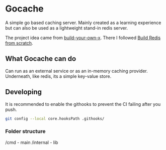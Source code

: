 # Gocache
A simple go based caching server. Mainly created as a learning experience but can also be used as a lightweight stand-in redis server.

The project idea came from [build-your-own-x](https://github.com/codecrafters-io/build-your-own-x). There I followed [Build Redis from scratch](https://www.build-redis-from-scratch.dev/en/introduction).

## What Gocache can do
Can run as an external service or as an in-memory caching provider. Underneath, like redis, its a simple key-value store.

## Developing
It is recommended to enable the githooks to prevent the CI failing after you push.
```bash
git config --local core.hooksPath .githooks/
```

### Folder structure
/cmd - main
/internal - lib
